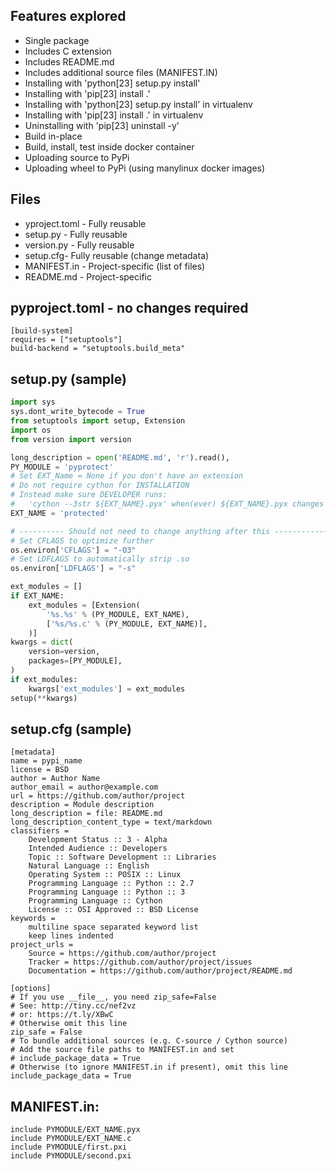 
## Features explored
- Single package
- Includes C extension
- Includes README.md
- Includes additional source files (MANIFEST.IN)
- Installing with 'python[23] setup.py install'
- Installing with 'pip[23] install .'
- Installing with 'python[23] setup.py install' in virtualenv
- Installing with 'pip[23] install .' in virtualenv
- Uninstalling  with 'pip[23] uninstall -y'
- Build in-place
- Build, install, test inside docker container
- Uploading source to PyPi
- Uploading wheel to PyPi (using manylinux docker images)

## Files
- yproject.toml - Fully reusable
- setup.py - Fully reusable
- version.py - Fully reusable
- setup.cfg- Fully reusable (change metadata)
- MANIFEST.in - Project-specific (list of files)
- README.md - Project-specific



## pyproject.toml - no changes required
```
[build-system]
requires = ["setuptools"]
build-backend = "setuptools.build_meta"
```



## setup.py (sample)
```python
import sys
sys.dont_write_bytecode = True
from setuptools import setup, Extension
import os
from version import version

long_description = open('README.md', 'r').read(),
PY_MODULE = 'pyprotect'
# Set EXT_Name = None if you don't have an extension
# Do not require cython for INSTALLATION
# Instead make sure DEVELOPER runs:
#   'cython --3str ${EXT_NAME}.pyx' when(ever) ${EXT_NAME}.pyx changes
EXT_NAME = 'protected'

# ---------- Should not need to change anything after this ---------------
# Set CFLAGS to optimize further
os.environ['CFLAGS'] = "-O3"
# Set LDFLAGS to automatically strip .so
os.environ['LDFLAGS'] = "-s"

ext_modules = []
if EXT_NAME:
    ext_modules = [Extension(
        '%s.%s' % (PY_MODULE, EXT_NAME),
        ['%s/%s.c' % (PY_MODULE, EXT_NAME)],
    )]
kwargs = dict(
    version=version,
    packages=[PY_MODULE],
)
if ext_modules:
    kwargs['ext_modules'] = ext_modules
setup(**kwargs)
```



## setup.cfg (sample)
```
[metadata]
name = pypi_name
license = BSD
author = Author Name
author_email = author@example.com
url = https://github.com/author/project
description = Module description
long_description = file: README.md
long_description_content_type = text/markdown
classifiers = 
    Development Status :: 3 - Alpha
    Intended Audience :: Developers
    Topic :: Software Development :: Libraries
    Natural Language :: English
    Operating System :: POSIX :: Linux
    Programming Language :: Python :: 2.7
    Programming Language :: Python :: 3
    Programming Language :: Cython
    License :: OSI Approved :: BSD License
keywords =
    multiline space separated keyword list
    keep lines indented
project_urls =
    Source = https://github.com/author/project
    Tracker = https://github.com/author/project/issues
    Documentation = https://github.com/author/project/README.md

[options]
# If you use __file__, you need zip_safe=False
# See: http://tiny.cc/nef2vz
# or: https://t.ly/XBwC
# Otherwise omit this line
zip_safe = False
# To bundle additional sources (e.g. C-source / Cython source)
# Add the source file paths to MANIFEST.in and set
# include_package_data = True
# Otherwise (to ignore MANIFEST.in if present), omit this line
include_package_data = True
```



## MANIFEST.in:
```
include PYMODULE/EXT_NAME.pyx
include PYMODULE/EXT_NAME.c
include PYMODULE/first.pxi
include PYMODULE/second.pxi
```
